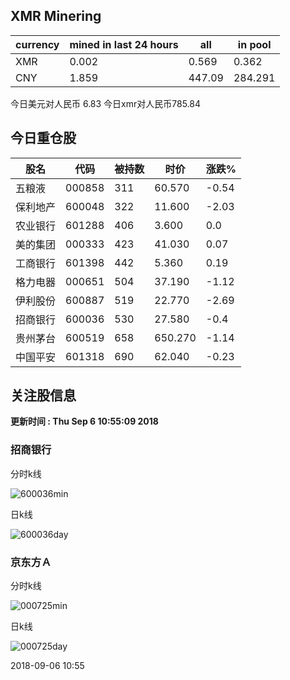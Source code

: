 ## XMR Minering

|currency|mined in last 24 hours|all|in pool|
|---|---|---|---|
|XMR|0.002|0.569|0.362|
|CNY|1.859|447.09|284.291|

今日美元对人民币 6.83	今日xmr对人民币785.84


## 今日重仓股 

|股名|代码|被持数|时价|涨跌%|
|---|---|---|---|---|
|五粮液|000858|311|60.570|-0.54|
|保利地产|600048|322|11.600|-2.03|
|农业银行|601288|406|3.600|0.0|
|美的集团|000333|423|41.030|0.07|
|工商银行|601398|442|5.360|0.19|
|格力电器|000651|504|37.190|-1.12|
|伊利股份|600887|519|22.770|-2.69|
|招商银行|600036|530|27.580|-0.4|
|贵州茅台|600519|658|650.270|-1.14|
|中国平安|601318|690|62.040|-0.23|

## 关注股信息
**更新时间 : Thu Sep  6 10:55:09 2018**
### 招商银行 
分时k线

![600036min](http://image.sinajs.cn/newchart/min/n/sh600036.gif)

日k线

![600036day](http://image.sinajs.cn/newchart/daily/n/sh600036.gif)

### 京东方Ａ 
分时k线

![000725min](http://image.sinajs.cn/newchart/min/n/sz000725.gif)

日k线

![000725day](http://image.sinajs.cn/newchart/daily/n/sz000725.gif)

2018-09-06 10:55